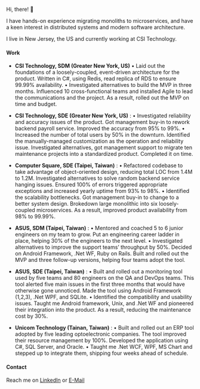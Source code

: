 Hi, there! 👋

I have hands-on experience migrating monoliths to microservices, and have a keen interest in distributed systems and modern software architecture.

I live in New Jersey, the US and currently working at CSI Technology. 

#### Work
* **CSI Technology, SDM (Greater New York, US)** 
•	Laid out the foundations of a loosely-coupled, event-driven architecture for the product. Written in C#, using Redis, read replica of RDS to ensure 99.99% availability. 
•	Investigated alternatives to build the MVP in three months. Influenced 10 cross-functional teams and installed Agile to lead the communications and the project. As a result, rolled out the MVP on time and budget.
 
* **CSI Technology, SDE (Greater New York, US)** : 
•	Investigated reliability and accuracy issues of the product. Got management buy-in to rework backend payroll service. Improved the accuracy from 95% to 99%. 
•	Increased the number of total users by 50% in the downturn. Identified the manually-managed customization as the operation and reliability issue. Investigated alternatives, got management support to migrate ten maintenance projects into a standardized product. Completed it on time.

* **Computer Square, SDE (Taipei, Taiwan)** : 
•	Refactored codebase to take advantage of object-oriented design, reducing total LOC from 1.4M to 1.2M. Investigated alternatives to solve random backend service hanging issues. Ensured 100% of errors triggered appropriate exceptions and increased yearly uptime from 93% to 98%. 
•	Identified the scalability bottlenecks. Got management buy-in to change to a better system design. Brokedown large monolithic into six loosely-coupled microservices. As a result, improved product availability from 98% to 99.99%.


* **ASUS, SDM (Taipei, Taiwan)** : 
• Mentored and coached 5 to 6 junior engineers on my team to grow. Put an engineering career ladder in place, helping 30% of the engineers to the next level. 
•	Investigated alternatives to improve the support teams’ throughput by 50%. Decided on Android Framework, .Net WF, Ruby on Rails. Built and rolled out the MVP and three follow-up versions, helping four teams adopt the tool.


* **ASUS, SDE (Taipei, Taiwan)** : 
•	Built and rolled out a monitoring tool used by five teams and 80 engineers on the QA and DevOps teams. This tool alerted five main issues in the first three months that would have otherwise gone unnoticed. Made the tool using Android Framework (1,2,3), .Net WPF, and SQLite.
•	Identified the compatibility and usability issues. Taught me Android framework, Unix, and .Net WF and pioneered their integration into the product. As a result, reducing the maintenance cost by 30%.

* **Unicom Technology (Tainan, Taiwan)** : 
•	Built and rolled out an ERP tool adopted by five leading optoelectronic companies. The tool improved their resource management by 100%. Developed the application using C#, SQL Server, and Oracle.
•	Taught me .Net WCF, WPF, MS Chart and stepped up to integrate them, shipping four weeks ahead of schedule.


#### Contact
Reach me on [LinkedIn](https://www.linkedin.com/in/Nelson-Yeh) or [E-Mail](mailto:Nelson.yeh.fy@gmail.com)


<!--
**nelson-yeh-fy/nelson-yeh-fy** is a ✨ _special_ ✨ repository because its `README.md` (this file) appears on your GitHub profile.

Here are some ideas to get you started:

- 🔭 I’m currently working on ...
- 🌱 I’m currently learning ...
- 👯 I’m looking to collaborate on ...
- 🤔 I’m looking for help with ...
- 💬 Ask me about ...
- 📫 How to reach me: ...
- 😄 Pronouns: ...
- ⚡ Fun fact: ...
-->
